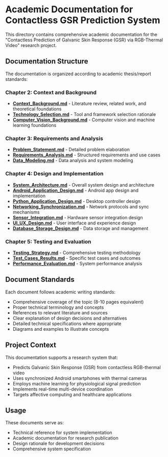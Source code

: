 # Academic Documentation for Contactless GSR Prediction System

This directory contains comprehensive academic documentation for the "Contactless Prediction of Galvanic Skin Response (GSR) via RGB-Thermal Video" research project.

## Documentation Structure

The documentation is organized according to academic thesis/report standards:

### Chapter 2: Context and Background
- **[Context_Background.md](Context_Background.md)** - Literature review, related work, and theoretical foundations
- **[Technology_Selection.md](Technology_Selection.md)** - Tool and framework selection rationale
- **[Computer_Vision_Background.md](Computer_Vision_Background.md)** - Computer vision and machine learning foundations

### Chapter 3: Requirements and Analysis  
- **[Problem_Statement.md](Problem_Statement.md)** - Detailed problem elaboration
- **[Requirements_Analysis.md](Requirements_Analysis.md)** - Structured requirements and use cases
- **[Data_Modeling.md](Data_Modeling.md)** - Data analysis and system modeling

### Chapter 4: Design and Implementation
- **[System_Architecture.md](System_Architecture.md)** - Overall system design and architecture
- **[Android_Application_Design.md](Android_Application_Design.md)** - Android app design and implementation
- **[Python_Application_Design.md](Python_Application_Design.md)** - Desktop controller design
- **[Networking_Synchronization.md](Networking_Synchronization.md)** - Network protocols and sync mechanisms
- **[Sensor_Integration.md](Sensor_Integration.md)** - Hardware sensor integration design
- **[UI_UX_Design.md](UI_UX_Design.md)** - User interface and experience design
- **[Database_Storage_Design.md](Database_Storage_Design.md)** - Data storage and management

### Chapter 5: Testing and Evaluation
- **[Testing_Strategy.md](Testing_Strategy.md)** - Comprehensive testing methodology
- **[Test_Cases_Results.md](Test_Cases_Results.md)** - Specific test cases and outcomes
- **[Performance_Evaluation.md](Performance_Evaluation.md)** - System performance analysis

## Document Standards

Each document follows academic writing standards:
- Comprehensive coverage of the topic (8-10 pages equivalent)
- Proper technical terminology and concepts
- References to relevant literature and sources
- Clear explanation of design decisions and alternatives
- Detailed technical specifications where appropriate
- Diagrams and examples to illustrate concepts

## Project Context

This documentation supports a research system that:
- Predicts Galvanic Skin Response (GSR) from contactless RGB-thermal video
- Uses synchronized Android smartphones with thermal cameras
- Employs machine learning for physiological signal prediction
- Implements real-time multi-device coordination
- Targets affective computing and healthcare applications

## Usage

These documents serve as:
- Technical reference for system implementation
- Academic documentation for research publication
- Design rationale for development decisions
- Comprehensive system specification